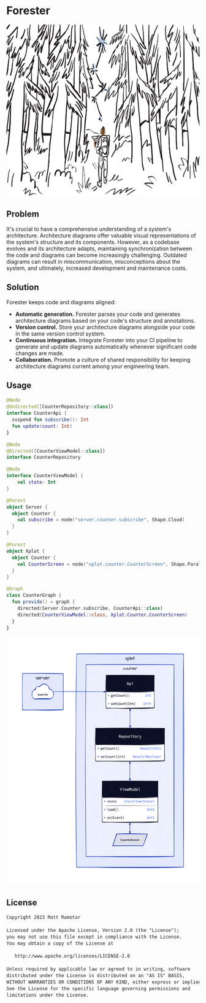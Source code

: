 # Forester

<img src="./github/mapping_out_the_forest.png" alt="Mapping out the forest" height="450"/>

## Problem

It's crucial to have a comprehensive understanding of a system's architecture. Architecture diagrams offer valuable
visual representations of the system's structure and its components. However, as a codebase evolves and its architecture
adapts, maintaining synchronization between the code and diagrams can become increasingly challenging. Outdated diagrams
can result in miscommunication, misconceptions about the system, and ultimately, increased development and maintenance
costs.

## Solution

Forester keeps code and diagrams aligned:

- **Automatic generation.** Forester parses your code and generates architecture diagrams based on your code's
  structure and annotations.
- **Version control.** Store your architecture diagrams alongside your code in the same version control system.
- **Continuous integration.** Integrate Forester into your CI pipeline to generate and update diagrams automatically
  whenever significant code changes are made.
- **Collaboration.** Promote a culture of shared responsibility for keeping architecture diagrams current among your
  engineering team.

## Usage

```kotlin
@Node
@Undirected([CounterRepository::class])
interface CounterApi {
  suspend fun subscribe(): Int
  fun update(count: Int)
}
```

```kotlin
@Node
@Directed([CounterViewModel::class])
interface CounterRepository
```

```kotlin
@Node
interface CounterViewModel {
    val state: Int
}
```

```kotlin
@Forest
object Server {
  object Counter {
    val subscribe = node("server.counter.subscribe", Shape.Cloud)
  }
}
```

```kotlin
@Forest
object Xplat {
  object Counter {
    val CounterScreen = node("xplat.counter.CounterScreen", Shape.Parallelogram)
  }
}
```

```kotlin
@Graph
class CounterGraph {
  fun provide() = graph {
    directed(Server.Counter.subscribe, CounterApi::class)
    directed(CounterViewModel::class, Xplat.Counter.CounterScreen)
  }
}
```

<img src="github/sample_class.png" height="650"/>

## License

```txt
Copyright 2023 Matt Ramotar

Licensed under the Apache License, Version 2.0 (the "License");
you may not use this file except in compliance with the License.
You may obtain a copy of the License at

   http://www.apache.org/licenses/LICENSE-2.0

Unless required by applicable law or agreed to in writing, software
distributed under the License is distributed on an "AS IS" BASIS,
WITHOUT WARRANTIES OR CONDITIONS OF ANY KIND, either express or implied.
See the License for the specific language governing permissions and
limitations under the License.
```
